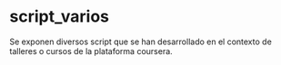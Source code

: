 # script_varios
Se exponen diversos script que se han desarrollado en el contexto de talleres o cursos de la plataforma coursera.
